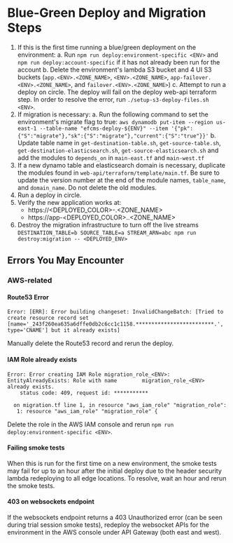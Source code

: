 #  Blue-Green Deploy and Migration Steps
1) If this is the first time running a blue/green deployment on the environment:
  a. Run `npm run deploy:environment-specific <ENV>` and `npm run deploy:account-specific` if it has not already been run for the account 
  b. Delete the environment's lambda S3 bucket and 4 UI S3 buckets (`app.<ENV>.<ZONE_NAME>`, `<ENV>.<ZONE_NAME>`, `app-failover.<ENV>.<ZONE_NAME>`, and `failover.<ENV>.<ZONE_NAME>`)
  c. Attempt to run a deploy on circle. The deploy will fail on the deploy web-api terraform step. In order to resolve the error, run `./setup-s3-deploy-files.sh <ENV>`.
2) If migration is necessary:
	a. Run the following command to set the environment's migrate flag to true:
	```aws dynamodb put-item --region us-east-1 --table-name "efcms-deploy-${ENV}" --item '{"pk":{"S":"migrate"},"sk":{"S":"migrate"},"current":{"S":"true"}}'```
	b. Update table name in `get-destination-table.sh`, `get-source-table.sh`, `get-destination-elasticsearch.sh`, `get-source-elasticsearch.sh` and add the modules to `depends_on` in `main-east.tf` and `main-west.tf`
3) If a new dynamo table and elasticsearch domain is necessary, duplicate the modules found in `web-api/terraform/template/main.tf`. Be sure to update the version number at the end of the module names, `table_name`, and `domain_name`. Do not delete the old modules.
4) Run a deploy in circle.
5) Verify the new application works at: 
	- https://<DEPLOYED_COLOR>-<ENV>.<ZONE_NAME>
	- https://app-<DEPLOYED_COLOR>.<ENV>.<ZONE_NAME>
6) Destroy the migration infrastructure to turn off the live streams
	`DESTINATION_TABLE=b SOURCE_TABLE=a STREAM_ARN=abc npm run destroy:migration -- <DEPLOYED_ENV>`

## Errors You May Encounter
### AWS-related
#### Route53 Error
```
Error: [ERR]: Error building changeset: InvalidChangeBatch: [Tried to create resource record set [name='_243f260ea635a6dffe0db2c6cc1c1158.*************************.', type='CNAME'] but it already exists]
```
Manually delete the Route53 record and rerun the deploy.


#### IAM Role already exists
```
Error: Error creating IAM Role migration_role_<ENV>: EntityAlreadyExists: Role with name 		migration_role_<ENV> already exists.
	status code: 409, request id: ***********

  on migration.tf line 1, in resource "aws_iam_role" "migration_role":
   1: resource "aws_iam_role" "migration_role" {
   ```
Delete the role in the AWS IAM console and rerun `npm run deploy:environment-specific <ENV>`.


#### Failing smoke tests
When this is run for the first time on a new environment, the smoke tests may fail for up to an hour after the initial deploy due to the header security lambda redeploying to all edge locations. To resolve, wait an hour and rerun the smoke tests.


#### 403 on websockets endpoint
If the websockets endpoint returns a 403 Unauthorized error (can be seen during trial session smoke tests), redeploy the websocket APIs for the environment in the AWS console under API Gateway (both east and west).